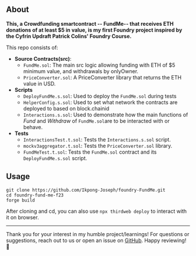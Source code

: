 ## About

**This, a Crowdfunding smartcontract -- FundMe-- that receives ETH donations of at least $5 in value, is my first Foundry project inspired by the Cyfrin Updraft Patrick Colins' Foundry Course.**

This repo consists of:

-   **Source Contracts(src)**:
    - `FundMe.sol`: The main src logic allowing funding with ETH of $5 minimum value, and withdrawals by onlyOwner.
    - `PriceConverter.sol`: A PriceConverter library that returns the ETH value in USD.
-   **Scripts**
    - `DeployFundMe.s.sol`: Used to deploy the `FundMe.sol` during tests
    - `HelperConfig.s.sol`: Used to set what network the contracts are deployed to based on block.chainid
    - `Interactions.s.sol`: Used to demonstrate how the main functions of *Fund* and *Withdraw* of `FundMe.sol`are to be interacted with or behave.
-   **Tests**
    - `InteractionsTest.t.sol`: Tests the `Interactions.s.sol` script.
    - `mockv3aggregator.t.sol`: Tests the `PriceConverter.sol` library.
    - `FundMeTest.t.sol`: Tests the `FundMe.sol` contract and its `DeployFundMe.s.sol` script.

## Usage

```
git clone https://github.com/Ikpong-Joseph/foundry-FundMe.git
cd foundry-fund-me-f23
forge build
```
After cloning and cd, you can also use ```npx thirdweb deploy``` to interact with it on browser.

---
Thank you for your interest in my humble project/learnings! For questions or suggestions, reach out to us or open an issue on [GitHub](https://github.com/Ikpong-Joseph/foundry-FundMe). Happy reviewing! 🚀

